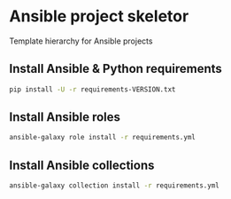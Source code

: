 # Ansible project skeletor

Template hierarchy for Ansible projects

## Install Ansible & Python requirements
```sh
pip install -U -r requirements-VERSION.txt
```

## Install Ansible roles
```sh
ansible-galaxy role install -r requirements.yml
```

## Install Ansible collections
```sh
ansible-galaxy collection install -r requirements.yml
```

[//]: # ( vim: set ft=markdown sw=2 ts=2 noet : )

